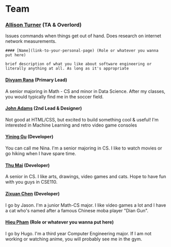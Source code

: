 # Team

### [Allison Turner](https://allison-turner.github.io) (TA & Overlord)

Issues commands when things get out of hand. Does research on internet network measurements.

```
#### [Name](link-to-your-personal-page) (Role or whatever you wanna put here)

brief description of what you like about software engineering or literally anything at all. As long as it's appropriate
```

#### [Divyam Rana](https://divyamrana007.github.io/Lab01/) (Primary Lead)

A senior majoring in Math - CS and minor in Data Science. After my classes, you would typically find me in the soccer field.

#### [John Adams](https://jpaoad31.github.io) (2nd Lead & Designer)

Not good at HTML/CSS, but excited to build something cool & useful! I'm interested in Machine Learning and retro video game consoles

#### [Yining Gu](https://github.com/YGnina) (Developer)

You can call me Nina. I'm a senior majoring in CS. I like to watch movies or go hiking when I have spare time.

#### [Thu Mai](https://maibaothu.github.io/cse-110-project/) (Developer)

A senior in CS. I like arts, drawings, video games and cats. Hope to have fun with you guys in CSE110.

#### [Zixuan Chen](https://jason011125.github.io/CSE110-Lab0-1/) (Developer)

I go by Jason. I'm a junior Math-CS major. I like video games a lot and I have a cat who's named after a famous Chinese moba player "Dian Gun".

#### [Hieu Pham](https://hugompham.github.io/Week-0-1-Lab/) (Role or whatever you wanna put here)

I go by Hugo. I'm a third year Computer Engineering major. If I am not working or watching anime, you will probably see me in the gym.